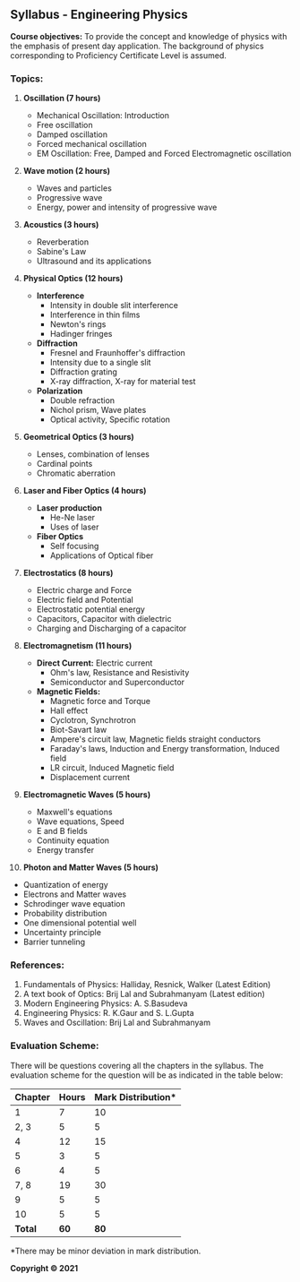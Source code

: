## Syllabus - Engineering Physics

**Course objectives:** To provide the concept and knowledge of physics with the emphasis of present day application. The background of physics corresponding to Proficiency Certificate Level is assumed.

### Topics:

1. **Oscillation (7 hours)**
   - Mechanical Oscillation: Introduction
   - Free oscillation
   - Damped oscillation
   - Forced mechanical oscillation
   - EM Oscillation: Free, Damped and Forced Electromagnetic oscillation

2. **Wave motion (2 hours)**
   - Waves and particles
   - Progressive wave
   - Energy, power and intensity of progressive wave

3. **Acoustics (3 hours)**
   - Reverberation
   - Sabine's Law
   - Ultrasound and its applications

4. **Physical Optics (12 hours)**
   - **Interference**
     - Intensity in double slit interference
     - Interference in thin films
     - Newton's rings
     - Hadinger fringes
   - **Diffraction**
     - Fresnel and Fraunhoffer's diffraction
     - Intensity due to a single slit
     - Diffraction grating
     - X-ray diffraction, X-ray for material test
   - **Polarization**
     - Double refraction
     - Nichol prism, Wave plates
     - Optical activity, Specific rotation

5. **Geometrical Optics (3 hours)**
   - Lenses, combination of lenses
   - Cardinal points
   - Chromatic aberration

6. **Laser and Fiber Optics (4 hours)**
   - **Laser production**
     - He-Ne laser
     - Uses of laser
   - **Fiber Optics**
     - Self focusing
     - Applications of Optical fiber

7. **Electrostatics (8 hours)**
   - Electric charge and Force
   - Electric field and Potential
   - Electrostatic potential energy
   - Capacitors, Capacitor with dielectric
   - Charging and Discharging of a capacitor

8. **Electromagnetism (11 hours)**
   - **Direct Current:** Electric current
     - Ohm's law, Resistance and Resistivity
     - Semiconductor and Superconductor
   - **Magnetic Fields:**
     - Magnetic force and Torque
     - Hall effect
     - Cyclotron, Synchrotron
     - Biot-Savart law
     - Ampere's circuit law, Magnetic fields straight conductors
     - Faraday's laws, Induction and Energy transformation, Induced field
     - LR circuit, Induced Magnetic field
     - Displacement current

9. **Electromagnetic Waves (5 hours)**
   - Maxwell's equations
   - Wave equations, Speed
   - E and B fields
   - Continuity equation
   - Energy transfer

10. **Photon and Matter Waves (5 hours)**
   - Quantization of energy
   - Electrons and Matter waves
   - Schrodinger wave equation
   - Probability distribution
   - One dimensional potential well
   - Uncertainty principle
   - Barrier tunneling

### References:

1. Fundamentals of Physics: Halliday, Resnick, Walker (Latest Edition)
2. A text book of Optics: Brij Lal and Subrahmanyam (Latest edition)
3. Modern Engineering Physics: A. S.Basudeva
4. Engineering Physics: R. K.Gaur and S. L.Gupta
5. Waves and Oscillation: Brij Lal and Subrahmanyam

### Evaluation Scheme:

There will be questions covering all the chapters in the syllabus. The evaluation scheme for the question will be as indicated in the table below: 

| Chapter | Hours | Mark Distribution* |
|---|---|---|
| 1 | 7 | 10 |
| 2, 3 | 5 | 5 |
| 4 | 12 | 15 |
| 5 | 3 | 5 |
| 6 | 4 | 5 |
| 7, 8 | 19 | 30 |
| 9 | 5 | 5 |
| 10 | 5 | 5 |
| **Total** | **60** | **80** |

*There may be minor deviation in mark distribution.

**Copyright &copy; 2021** 
